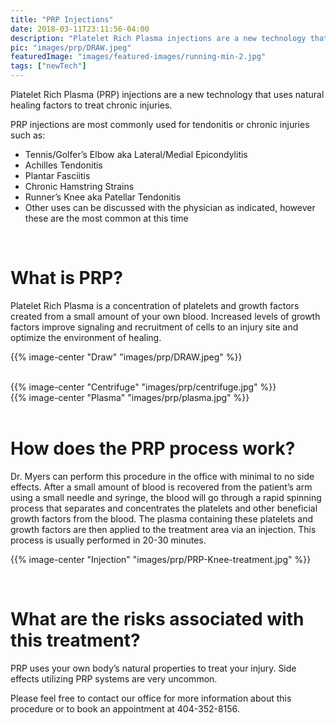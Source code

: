 ```yaml
---
title: "PRP Injections"
date: 2018-03-11T23:11:56-04:00
description: "Platelet Rich Plasma injections are a new technology that uses natural healing factors to treat chronic injuries"
pic: "images/prp/DRAW.jpeg"
featuredImage: "images/featured-images/running-min-2.jpg"
tags: ["newTech"]
---
```



Platelet Rich Plasma (PRP) injections are a new technology that uses natural healing factors to treat chronic injuries.

PRP injections are most commonly used for tendonitis or chronic injuries such as:

* Tennis/Golfer’s Elbow aka Lateral/Medial Epicondylitis
* Achilles Tendonitis
* Plantar Fasciitis
* Chronic Hamstring Strains
* Runner’s Knee aka Patellar Tendonitis
* Other uses can be discussed with the physician as indicated, however these are the most common at this time  
<br>

# What is PRP?  
Platelet Rich Plasma is a concentration of platelets and growth factors created from a small amount of your own blood. Increased levels of growth factors improve signaling and recruitment of cells to an injury site and optimize the environment of healing.
<br>

{{% image-center "Draw" "images/prp/DRAW.jpeg" %}}

<br>
  <div class="row">
    <div class="col-sm-6">
      {{% image-center "Centrifuge" "images/prp/centrifuge.jpg" %}}
    </div>
    <div class="col-sm-6">
      {{% image-center "Plasma" "images/prp/plasma.jpg" %}}
    </div>
  </div>

<br>

# How does the PRP process work?  
Dr. Myers can perform this procedure in the office with minimal to no side effects. After a small amount of blood is recovered from the patient’s arm using a small needle and syringe, the blood will go through a rapid spinning process that separates and concentrates the platelets and other beneficial growth factors from the blood. The plasma containing these platelets and growth factors are then applied to the treatment area via an injection. This process is usually performed in 20-30 minutes.

{{% image-center "Injection" "images/prp/PRP-Knee-treatment.jpg" %}}

<br>

# What are the risks associated with this treatment?  
PRP uses your own body’s natural properties to treat your injury. Side effects utilizing PRP systems are very uncommon.

Please feel free to contact our office for more information about this procedure or to book an appointment at 404-352-8156.
